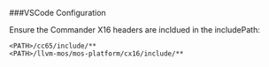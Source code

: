 

###VSCode Configuration

Ensure the Commander X16 headers are incldued in the includePath:

    <PATH>/cc65/include/**
    <PATH>/llvm-mos/mos-platform/cx16/include/**
